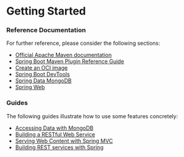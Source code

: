 # Getting Started

### Reference Documentation

For further reference, please consider the following sections:

* [Official Apache Maven documentation](https://maven.apache.org/guides/index.html)
* [Spring Boot Maven Plugin Reference Guide](https://docs.spring.io/spring-boot/docs/2.7.0/maven-plugin/reference/html/)
* [Create an OCI image](https://docs.spring.io/spring-boot/docs/2.7.0/maven-plugin/reference/html/#build-image)
* [Spring Boot DevTools](https://docs.spring.io/spring-boot/docs/2.7.0/reference/htmlsingle/#using.devtools)
* [Spring Data MongoDB](https://docs.spring.io/spring-boot/docs/2.7.0/reference/htmlsingle/#data.nosql.mongodb)
* [Spring Web](https://docs.spring.io/spring-boot/docs/2.7.0/reference/htmlsingle/#web)

### Guides

The following guides illustrate how to use some features concretely:

* [Accessing Data with MongoDB](https://spring.io/guides/gs/accessing-data-mongodb/)
* [Building a RESTful Web Service](https://spring.io/guides/gs/rest-service/)
* [Serving Web Content with Spring MVC](https://spring.io/guides/gs/serving-web-content/)
* [Building REST services with Spring](https://spring.io/guides/tutorials/rest/)

